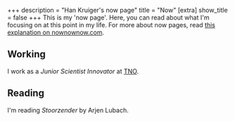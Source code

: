 +++
description = "Han Kruiger's now page"
title = "Now"
[extra]
show_title = false
+++
This is my 'now page'.
Here, you can read about what I'm focusing on at this point in my life.
For more about now pages, read [this explanation on nownownow.com](https://nownownow.com/about).

## Working
I work as a *Junior Scientist Innovator* at [TNO](https://www.tno.nl/).

## Reading
I'm reading *Stoorzender* by Arjen Lubach.
